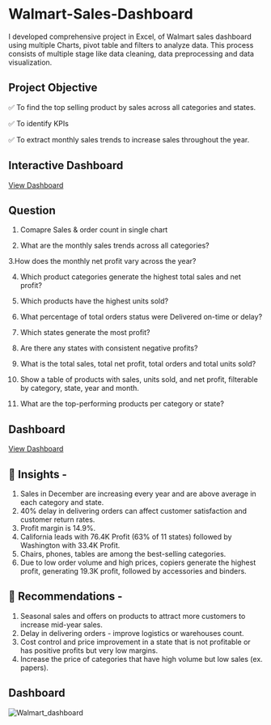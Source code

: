# Walmart-Sales-Dashboard
I developed comprehensive project in Excel, of Walmart sales dashboard using multiple Charts, pivot table and filters to analyze data. This process consists of multiple stage like data cleaning, data preprocessing and data visualization.

## Project Objective
✅ To find the top selling product by sales across all categories and states.

✅ To identify KPIs

✅ To extract monthly sales trends to increase sales throughout the year.

## Interactive Dashboard
<a href="https://github.com/Yashchavan9709/Walmart-Sales-Dashboard/blob/main/Walmart_Sales_Dashboard.xlsx"> View Dashboard </a>

## Question
1. Comapre Sales & order count in single chart

2. What are the monthly sales trends across all categories?

 3.How does the monthly net profit vary across the year?

4. Which product categories generate the highest total sales and net profit?

5. Which products have the highest units sold?

6. What percentage of total orders status were Delivered on-time or delay?

7. Which states generate the most profit?

8. Are there any states with consistent negative profits?

9. What is the total sales, total net profit, total orders and total units sold?

10. Show a table of products with sales, units sold, and net profit, filterable by category, state, year and month.

11. What are the top-performing products per category or state?

## Dashboard
<a href="https://github.com/Yashchavan9709/Walmart-Sales-Dashboard/blob/main/Walmart_dashboard.png">View Dashboard</a>

## 📝 Insights -
1. Sales in December are increasing every year and are above average in each category and state.
2. 40% delay in delivering orders can affect customer satisfaction and customer return rates.
3. Profit margin is 14.9%.
4. California leads with 76.4K Profit (63% of 11 states) followed by Washington with 33.4K Profit.
5. Chairs, phones, tables are among the best-selling categories.
6. Due to low order volume and high prices, copiers generate the highest profit, generating 19.3K profit, followed by accessories and binders.

## 📢 Recommendations -
1. Seasonal sales and offers on products to attract more customers to increase mid-year sales. 
2. Delay in delivering orders - improve logistics or warehouses count.
3. Cost control and price improvement in a state that is not profitable or has positive profits but very low margins.
4. Increase the price of categories that have high volume but low sales (ex. papers).

## Dashboard

![Walmart_dashboard](https://github.com/user-attachments/assets/9622c5b6-5423-42bb-862b-aaf589b478a6)

